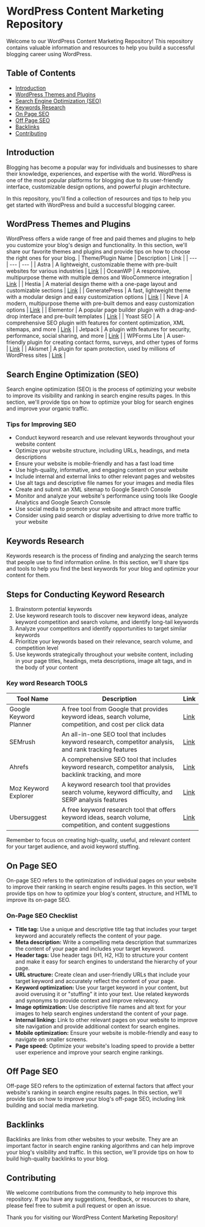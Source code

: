# WordPress Content Marketing Repository

Welcome to our WordPress Content Marketing Repository! This repository contains valuable information and resources to help you build a successful blogging career using WordPress.




## Table of Contents

- [Introduction](#introduction)
- [WordPress Themes and Plugins](#wordpress-themes-and-plugins)
- [Search Engine Optimization (SEO)](#search-engine-optimization-seo)
- [Keywords Research](#keywords-research)
- [On Page SEO](#on-page-seo)
- [Off Page SEO](#off-page-seo)
- [Backlinks](#backlinks)
- [Contributing](#contributing)

## Introduction

Blogging has become a popular way for individuals and businesses to share their knowledge, experiences, and expertise with the world. WordPress is one of the most popular platforms for blogging due to its user-friendly interface, customizable design options, and powerful plugin architecture. 

In this repository, you'll find a collection of resources and tips to help you get started with WordPress and build a successful blogging career.

## WordPress Themes and Plugins

WordPress offers a wide range of free and paid themes and plugins to help you customize your blog's design and functionality. In this section, we'll share our favorite themes and plugins and provide tips on how to choose the right ones for your blog.
| Theme/Plugin Name | Description | Link |
| --- | --- | --- |
| Astra | A lightweight, customizable theme with pre-built websites for various industries | [Link](https://wpastra.com/) |
| OceanWP | A responsive, multipurpose theme with multiple demos and WooCommerce integration | [Link](https://oceanwp.org/) |
| Hestia | A material design theme with a one-page layout and customizable sections | [Link](https://themeisle.com/themes/hestia/) |
| GeneratePress | A fast, lightweight theme with a modular design and easy customization options | [Link](https://generatepress.com/) |
| Neve | A modern, multipurpose theme with pre-built demos and easy customization options | [Link](https://themeisle.com/themes/neve/) |
| Elementor | A popular page builder plugin with a drag-and-drop interface and pre-built templates | [Link](https://elementor.com/) |
| Yoast SEO | A comprehensive SEO plugin with features for content optimization, XML sitemaps, and more | [Link](https://yoast.com/wordpress/plugins/seo/) |
| Jetpack | A plugin with features for security, performance, social sharing, and more | [Link](https://jetpack.com/) |
| WPForms Lite | A user-friendly plugin for creating contact forms, surveys, and other types of forms | [Link](https://wpforms.com/) |
| Akismet | A plugin for spam protection, used by millions of WordPress sites | [Link](https://akismet.com/) |


## Search Engine Optimization (SEO)

Search engine optimization (SEO) is the process of optimizing your website to improve its visibility and ranking in search engine results pages. In this section, we'll provide tips on how to optimize your blog for search engines and improve your organic traffic.

### Tips for Improving SEO

- Conduct keyword research and use relevant keywords throughout your website content
- Optimize your website structure, including URLs, headings, and meta descriptions
- Ensure your website is mobile-friendly and has a fast load time
- Use high-quality, informative, and engaging content on your website
- Include internal and external links to other relevant pages and websites
- Use alt tags and descriptive file names for your images and media files
- Create and submit an XML sitemap to Google Search Console
- Monitor and analyze your website's performance using tools like Google Analytics and Google Search Console
- Use social media to promote your website and attract more traffic
- Consider using paid search or display advertising to drive more traffic to your website


## Keywords Research

Keywords research is the process of finding and analyzing the search terms that people use to find information online. In this section, we'll share tips and tools to help you find the best keywords for your blog and optimize your content for them.
## Steps for Conducting Keyword Research

1. Brainstorm potential keywords
2. Use keyword research tools to discover new keyword ideas, analyze keyword competition and search volume, and identify long-tail keywords
3. Analyze your competitors and identify opportunities to target similar keywords
4. Prioritize your keywords based on their relevance, search volume, and competition level
5. Use keywords strategically throughout your website content, including in your page titles, headings, meta descriptions, image alt tags, and in the body of your content

### Key word Research TOOLS
| Tool Name | Description | Link |
| --- | --- | --- |
| Google Keyword Planner | A free tool from Google that provides keyword ideas, search volume, competition, and cost per click data | [Link](https://ads.google.com/home/tools/keyword-planner/) |
| SEMrush | An all-in-one SEO tool that includes keyword research, competitor analysis, and rank tracking features | [Link](https://www.semrush.com/) |
| Ahrefs | A comprehensive SEO tool that includes keyword research, competitor analysis, backlink tracking, and more | [Link](https://ahrefs.com/) |
| Moz Keyword Explorer | A keyword research tool that provides search volume, keyword difficulty, and SERP analysis features | [Link](https://moz.com/products/keyword-explorer) |
| Ubersuggest | A free keyword research tool that offers keyword ideas, search volume, competition, and content suggestions | [Link](https://neilpatel.com/ubersuggest/) |


Remember to focus on creating high-quality, useful, and relevant content for your target audience, and avoid keyword stuffing.


## On Page SEO

On-page SEO refers to the optimization of individual pages on your website to improve their ranking in search engine results pages. In this section, we'll provide tips on how to optimize your blog's content, structure, and HTML to improve its on-page SEO.
### On-Page SEO Checklist

- **Title tag:** Use a unique and descriptive title tag that includes your target keyword and accurately reflects the content of your page.
- **Meta description:** Write a compelling meta description that summarizes the content of your page and includes your target keyword.
- **Header tags:** Use header tags (H1, H2, H3) to structure your content and make it easy for search engines to understand the hierarchy of your page.
- **URL structure:** Create clean and user-friendly URLs that include your target keyword and accurately reflect the content of your page.
- **Keyword optimization:** Use your target keyword in your content, but avoid overusing it or "stuffing" it into your text. Use related keywords and synonyms to provide context and improve relevancy.
- **Image optimization:** Use descriptive file names and alt text for your images to help search engines understand the content of your page.
- **Internal linking:** Link to other relevant pages on your website to improve site navigation and provide additional context for search engines.
- **Mobile optimization:** Ensure your website is mobile-friendly and easy to navigate on smaller screens.
- **Page speed:** Optimize your website's loading speed to provide a better user experience and improve your search engine rankings.


## Off Page SEO

Off-page SEO refers to the optimization of external factors that affect your website's ranking in search engine results pages. In this section, we'll provide tips on how to improve your blog's off-page SEO, including link building and social media marketing.

## Backlinks

Backlinks are links from other websites to your website. They are an important factor in search engine ranking algorithms and can help improve your blog's visibility and traffic. In this section, we'll provide tips on how to build high-quality backlinks to your blog.

## Contributing

We welcome contributions from the community to help improve this repository. If you have any suggestions, feedback, or resources to share, please feel free to submit a pull request or open an issue.

Thank you for visiting our WordPress Content Marketing Repository!
